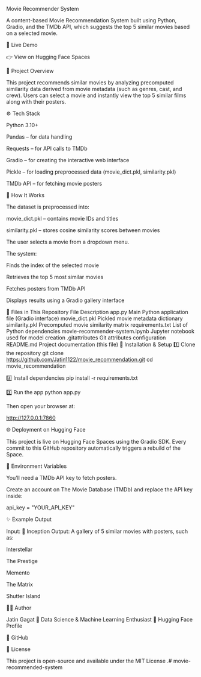 Movie Recommender System

A content-based Movie Recommendation System built using Python, Gradio, and the TMDb API, which suggests the top 5 similar movies based on a selected movie.

🚀 Live Demo

👉 View on Hugging Face Spaces

🧠 Project Overview

This project recommends similar movies by analyzing precomputed similarity data derived from movie metadata (such as genres, cast, and crew).
Users can select a movie and instantly view the top 5 similar films along with their posters.

⚙️ Tech Stack

Python 3.10+

Pandas – for data handling

Requests – for API calls to TMDb

Gradio – for creating the interactive web interface

Pickle – for loading preprocessed data (movie_dict.pkl, similarity.pkl)

TMDb API – for fetching movie posters

🧩 How It Works

The dataset is preprocessed into:

movie_dict.pkl – contains movie IDs and titles

similarity.pkl – stores cosine similarity scores between movies

The user selects a movie from a dropdown menu.

The system:

Finds the index of the selected movie

Retrieves the top 5 most similar movies

Fetches posters from TMDb API

Displays results using a Gradio gallery interface

🧾 Files in This Repository
File	Description
app.py	Main Python application file (Gradio interface)
movie_dict.pkl	Pickled movie metadata dictionary
similarity.pkl	Precomputed movie similarity matrix
requirements.txt	List of Python dependencies
movie-recommender-system.ipynb	Jupyter notebook used for model creation
.gitattributes	Git attributes configuration
README.md	Project documentation (this file)
🧰 Installation & Setup
1️⃣ Clone the repository
git clone https://github.com/Jatin1122/movie_recommendation.git
cd movie_recommendation

2️⃣ Install dependencies
pip install -r requirements.txt

3️⃣ Run the app
python app.py


Then open your browser at:

http://127.0.0.1:7860

🌐 Deployment on Hugging Face

This project is live on Hugging Face Spaces using the Gradio SDK.
Every commit to this GitHub repository automatically triggers a rebuild of the Space.

🔑 Environment Variables

You’ll need a TMDb API key to fetch posters.

Create an account on The Movie Database (TMDb)
 and replace the API key inside:

api_key = "YOUR_API_KEY"

✨ Example Output

Input: 🎥 Inception
Output:
A gallery of 5 similar movies with posters, such as:

Interstellar

The Prestige

Memento

The Matrix

Shutter Island

🧑‍💻 Author

Jatin Gagat
📍 Data Science & Machine Learning Enthusiast
🔗 Hugging Face Profile

🔗 GitHub

🪪 License

This project is open-source and available under the MIT License
.# movie-recommended-system

